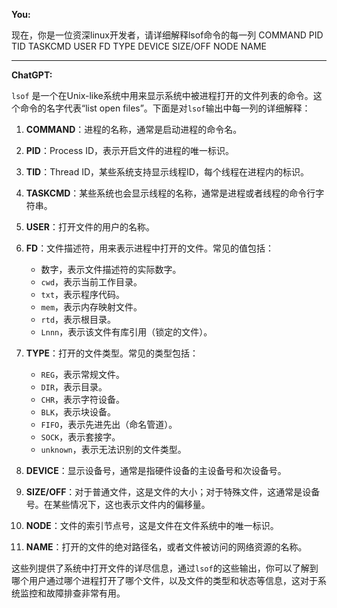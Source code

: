 **You:**

现在，你是一位资深linux开发者，请详细解释lsof命令的每一列
COMMAND   PID TID TASKCMD              USER   FD      TYPE             DEVICE SIZE/OFF   NODE NAME

* * *

**ChatGPT:**

`lsof` 是一个在Unix-like系统中用来显示系统中被进程打开的文件列表的命令。这个命令的名字代表“list open files”。下面是对`lsof`输出中每一列的详细解释：

1. **COMMAND**：进程的名称，通常是启动进程的命令名。
    
2. **PID**：Process ID，表示开启文件的进程的唯一标识。
    
3. **TID**：Thread ID，某些系统支持显示线程ID，每个线程在进程内的标识。
    
4. **TASKCMD**：某些系统也会显示线程的名称，通常是进程或者线程的命令行字符串。
    
5. **USER**：打开文件的用户的名称。
    
6. **FD**：文件描述符，用来表示进程中打开的文件。常见的值包括：
    
    * 数字，表示文件描述符的实际数字。
    * `cwd`，表示当前工作目录。
    * `txt`，表示程序代码。
    * `mem`，表示内存映射文件。
    * `rtd`，表示根目录。
    * `Lnnn`，表示该文件有库引用（锁定的文件）。
7. **TYPE**：打开的文件类型。常见的类型包括：
    
    * `REG`，表示常规文件。
    * `DIR`，表示目录。
    * `CHR`，表示字符设备。
    * `BLK`，表示块设备。
    * `FIFO`，表示先进先出（命名管道）。
    * `SOCK`，表示套接字。
    * `unknown`，表示无法识别的文件类型。
8. **DEVICE**：显示设备号，通常是指硬件设备的主设备号和次设备号。
    
9. **SIZE/OFF**：对于普通文件，这是文件的大小；对于特殊文件，这通常是设备号。在某些情况下，这也表示文件内的偏移量。
    
10. **NODE**：文件的索引节点号，这是文件在文件系统中的唯一标识。
    
11. **NAME**：打开的文件的绝对路径名，或者文件被访问的网络资源的名称。
    

这些列提供了系统中打开文件的详尽信息，通过`lsof`的这些输出，你可以了解到哪个用户通过哪个进程打开了哪个文件，以及文件的类型和状态等信息，这对于系统监控和故障排查非常有用。